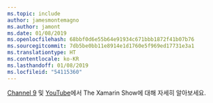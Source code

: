 ```yaml
---
ms.topic: include
author: jamesmontemagno
ms.author: jamont
ms.date: 01/08/2019
ms.openlocfilehash: 68bbf0d6e55b64e91934c671bbb1872f41b07b76
ms.sourcegitcommit: 7db5be0bb11e8914e1d1760e5f969ed17731e3a1
ms.translationtype: HT
ms.contentlocale: ko-KR
ms.lasthandoff: 01/08/2019
ms.locfileid: "54115360"
---
```

[Channel 9](https://channel9.msdn.com/Shows/XamarinShow) 및 [YouTube](https://www.youtube.com/playlist?list=PLlrxD0HtieHjcWsAFoFnPy6I0dn9fDOjS)에서 The Xamarin Show에 대해 자세히 알아보세요.
